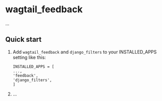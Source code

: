 wagtail_feedback
================

...

Quick start
-----------

1. Add `wagtail_feedback` and `django_filters` to your INSTALLED_APPS setting like this:

   ```
   INSTALLED_APPS = [
   ...,
   'feedback',
   'django_filters',
   ]
   ```
2. ...
